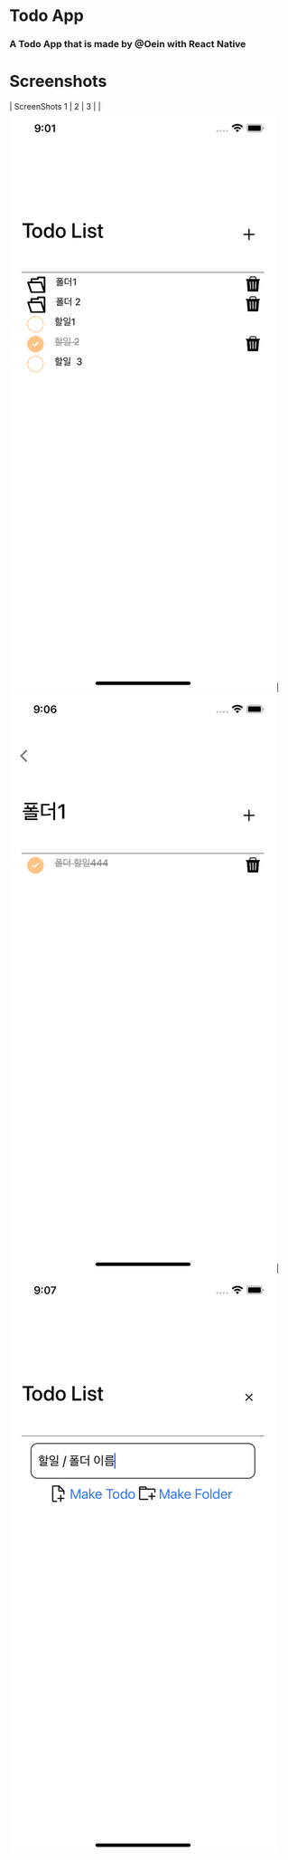 # Todo App
### A Todo App that is made by @Oein with React Native

# Screenshots
| ScreenShots 1 | 2 | 3 |
|![ScreenShot1](https://github.com/Oein/TodoApp_RN/raw/main/ScreenShots/%08img1.png)|![ScreenShot2](https://github.com/Oein/TodoApp_RN/raw/main/ScreenShots/img2.png)|![ScreenShot3](https://github.com/Oein/TodoApp_RN/raw/main/ScreenShots/img3.png)
